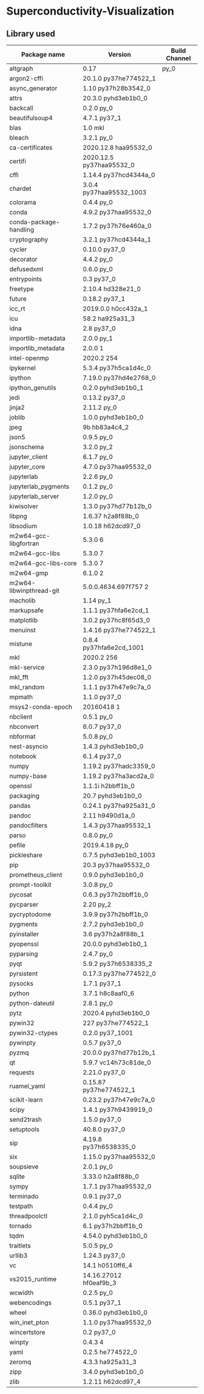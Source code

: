 # Superconductivity-Visualization

## Library used
|Package name| Version|Build  Channel|
|----|----|---|
|altgraph                  |0.17                       |py_0|
|argon2-cffi               |20.1.0           py37he774522_1
|async_generator           |1.10             py37h28b3542_0
|attrs                     |20.3.0             pyhd3eb1b0_0
|backcall                  |0.2.0                      py_0
|beautifulsoup4            |4.7.1                    py37_1
|blas                      |1.0                         mkl
|bleach                    |3.2.1                      py_0
|ca-certificates           |2020.12.8            haa95532_0
|certifi                   |2020.12.5        py37haa95532_0
|cffi                      |1.14.4           py37hcd4344a_0
|chardet                   |3.0.4           py37haa95532_1003
|colorama                  |0.4.4                      py_0
|conda                     |4.9.2            py37haa95532_0
|conda-package-handling    |1.7.2            py37h76e460a_0
|cryptography              |3.2.1            py37hcd4344a_1
|cycler                    |0.10.0                   py37_0
|decorator                 |4.4.2                      py_0
|defusedxml                |0.6.0                      py_0
|entrypoints               |0.3                      py37_0
|freetype                  |2.10.4               hd328e21_0
|future                    |0.18.2                   py37_1
|icc_rt                    |2019.0.0             h0cc432a_1
|icu                       |58.2                 ha925a31_3
|idna                      |2.8                      py37_0
|importlib-metadata        |2.0.0                      py_1
|importlib_metadata        |2.0.0                         1
|intel-openmp              |2020.2                      254
|ipykernel                 |5.3.4            py37h5ca1d4c_0
|ipython                   |7.19.0           py37hd4e2768_0
|ipython_genutils          |0.2.0              pyhd3eb1b0_1
|jedi                      |0.13.2                   py37_0
|jinja2                    |2.11.2                     py_0
|joblib                    |1.0.0              pyhd3eb1b0_0
|jpeg                      |9b                   hb83a4c4_2
|json5                     |0.9.5                      py_0
|jsonschema                |3.2.0                      py_2
|jupyter_client            |6.1.7                      py_0
|jupyter_core              |4.7.0            py37haa95532_0
|jupyterlab                |2.2.6                      py_0
|jupyterlab_pygments       |0.1.2                      py_0
|jupyterlab_server         |1.2.0                      py_0
|kiwisolver                |1.3.0            py37hd77b12b_0
|libpng                    |1.6.37               h2a8f88b_0
|libsodium                 |1.0.18               h62dcd97_0
|m2w64-gcc-libgfortran     |5.3.0                         6
|m2w64-gcc-libs            |5.3.0                         7
|m2w64-gcc-libs-core       |5.3.0                         7
|m2w64-gmp                 |6.1.0                         2
|m2w64-libwinpthread-git   |5.0.0.4634.697f757               2
|macholib                  |1.14                       py_1
|markupsafe                |1.1.1            py37hfa6e2cd_1
|matplotlib                |3.0.2            py37hc8f65d3_0
|menuinst                  |1.4.16           py37he774522_1
|mistune                   |0.8.4           py37hfa6e2cd_1001
|mkl                       |2020.2                      256
|mkl-service               |2.3.0            py37h196d8e1_0
|mkl_fft                   |1.2.0            py37h45dec08_0
|mkl_random                |1.1.1            py37h47e9c7a_0
|mpmath                    |1.1.0                    py37_0
|msys2-conda-epoch         |20160418                      1
|nbclient                  |0.5.1                      py_0
|nbconvert                 |6.0.7                    py37_0
|nbformat                  |5.0.8                      py_0
|nest-asyncio              |1.4.3              pyhd3eb1b0_0
|notebook                  |6.1.4                    py37_0
|numpy                     |1.19.2           py37hadc3359_0
|numpy-base                |1.19.2           py37ha3acd2a_0
|openssl                   |1.1.1i               h2bbff1b_0
|packaging                 |20.7               pyhd3eb1b0_0
|pandas                    |0.24.1           py37ha925a31_0
|pandoc                    |2.11                 h9490d1a_0
|pandocfilters             |1.4.3            py37haa95532_1
|parso                     |0.8.0                      py_0
|pefile                    |2019.4.18                  py_0
|pickleshare               |0.7.5           pyhd3eb1b0_1003
|pip                       |20.3             py37haa95532_0
|prometheus_client         |0.9.0              pyhd3eb1b0_0
|prompt-toolkit            |3.0.8                      py_0
|pycosat                   |0.6.3            py37h2bbff1b_0
|pycparser                 |2.20                       py_2
|pycryptodome              |3.9.9            py37h2bbff1b_0
|pygments                  |2.7.2              pyhd3eb1b0_0
|pyinstaller               |3.6              py37h2a8f88b_1
|pyopenssl                 |20.0.0             pyhd3eb1b0_1
|pyparsing                 |2.4.7                      py_0
|pyqt                      |5.9.2            py37h6538335_2
|pyrsistent                |0.17.3           py37he774522_0
|pysocks                   |1.7.1                    py37_1
|python                    |3.7.1                h8c8aaf0_6
|python-dateutil           |2.8.1                      py_0
|pytz                      |2020.4             pyhd3eb1b0_0
|pywin32                   |227              py37he774522_1
|pywin32-ctypes            |0.2.0                 py37_1001
|pywinpty                  |0.5.7                    py37_0
|pyzmq                     |20.0.0           py37hd77b12b_1
|qt                        |5.9.7            vc14h73c81de_0
|requests                  |2.21.0                   py37_0
|ruamel_yaml               |0.15.87          py37he774522_1
|scikit-learn              |0.23.2           py37h47e9c7a_0
|scipy                     |1.4.1            py37h9439919_0
|send2trash                |1.5.0                    py37_0
|setuptools                |40.8.0                   py37_0
|sip                       |4.19.8           py37h6538335_0
|six                       |1.15.0           py37haa95532_0
|soupsieve                 |2.0.1                      py_0
|sqlite                    |3.33.0               h2a8f88b_0
|sympy                     |1.7.1            py37haa95532_0
|terminado                 |0.9.1                    py37_0
|testpath                  |0.4.4                      py_0
|threadpoolctl             |2.1.0              pyh5ca1d4c_0
|tornado                   |6.1              py37h2bbff1b_0
|tqdm                      |4.54.0             pyhd3eb1b0_0
|traitlets                 |5.0.5                      py_0
|urllib3                   |1.24.3                   py37_0
|vc                        |14.1                 h0510ff6_4
|vs2015_runtime            |14.16.27012          hf0eaf9b_3
|wcwidth                   |0.2.5                      py_0
|webencodings              |0.5.1                    py37_1
|wheel                     |0.36.0             pyhd3eb1b0_0
|win_inet_pton             |1.1.0            py37haa95532_0
|wincertstore              |0.2                      py37_0
|winpty                    |0.4.3                         4
|yaml                      |0.2.5                he774522_0
|zeromq                    |4.3.3                ha925a31_3
|zipp                      |3.4.0              pyhd3eb1b0_0
|zlib                      |1.2.11               h62dcd97_4|

